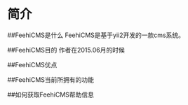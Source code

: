 # 简介

##FeehiCMS是什么
 FeehiCMS是基于yii2开发的一款cms系统。

##FeehiCMS目的
 作者在2015.06月的时候

##FeehiCMS优点

##FeehiCMS当前所拥有的功能

##如何获取FeehiCMS帮助信息